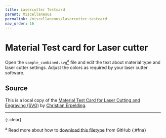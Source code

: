 ```yaml
---
title: Lasercutter Testcard
parent: Miscellaneous
permalink: /miscellaneous/lasercutter-testcard
nav_order: 16
---
```


# Material Test card for Laser cutter

Open the `sample_combined.svg`[<sup>a</sup>](#fna) file and edit the text about material type and laser cutter settings. Adjust the colors as required by your laser cutter software.

## Source 

This is a local copy of the [Material Test Card for Laser Cutting and Engraving (SVG)](http://www.thingiverse.com/thing:2243854) by [Christian Erpelding](https://www.thingiverse.com/erpel09).

---
{:.clear}

<sup>a</sup> Read more about how to [download this filetype]({{site.baseurl}}/file-types#ft-svg) from GitHub
{:#fna}
